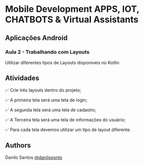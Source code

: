 # Mobile Development APPS, IOT, CHATBOTS & Virtual Assistants
## Aplicações Android
### Aula 2 - Trabalhando com Layouts

Utilizar diferentes tipos de Layouts disponiveis no Kotlin

## Atividades

:white_check_mark: Crie três layouts dentro do projeto;

:white_check_mark: A primeira tela será uma tela de login;

:white_check_mark: A segunda tela será uma tela de cadastro;

:white_check_mark: A Terceira tela será uma tela de informações do usuário;

:white_check_mark: Para cada tela devemos utilizar um tipo de layout diferente.

## Authors

Danilo Santos
[@danilopsnts](https://www.linkedin.com/in/danilopsnts/)
